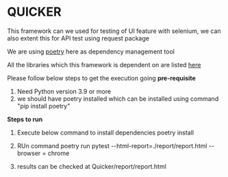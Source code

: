 # QUICKER  #

This framework can we used for testing of UI feature with selenium, we can also extent this for API 
test using request package

We are using [poetry](https://python-poetry.org/) here as dependency management tool

All the libraries which this framework is dependent on are listed [here](/Users/rahulvats/Documents/Automation/Pytestframwork/PycharmProjects/Quicker/pyproject.toml)


Please follow below steps to get the execution going
**pre-requisite**
1. Need Python version 3.9 or more
2. we should have poetry installed which can be installed using command "pip install poetry"

**Steps to run**
1. Execute below command to install dependencies
    poetry install
2. RUn command  poetry run pytest  --html-report=./report/report.html   --browser = chrome

3. results can be checked at Quicker/report/report.html

